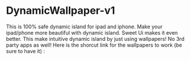 # DynamicWallpaper-v1
This is 100% safe dynamic island for ipad and iphone. Make your ipad/phone more beautiful with dynamic island. Sweet Ui makes it even better. This make intuitive dynamic island by just using wallpapers! No 3rd party apps as well!
Here is the shorcut link for the wallpapers to work (be sure to have it) :

